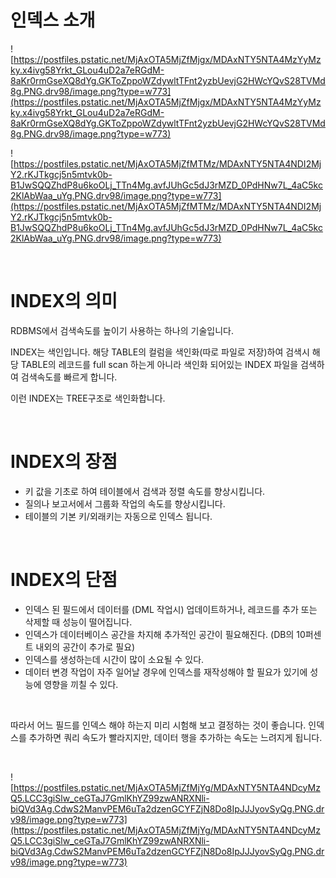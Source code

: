 # 인덱스 소개

![https://postfiles.pstatic.net/MjAxOTA5MjZfMjgx/MDAxNTY5NTA4MzYyMzky.x4ivg58Yrkt_GLou4uD2a7eRGdM-8aKr0rmGseXQ8dYg.GKToZppoWZdywltTFnt2yzbUevjG2HWcYQvS28TVMd8g.PNG.drv98/image.png?type=w773](https://postfiles.pstatic.net/MjAxOTA5MjZfMjgx/MDAxNTY5NTA4MzYyMzky.x4ivg58Yrkt_GLou4uD2a7eRGdM-8aKr0rmGseXQ8dYg.GKToZppoWZdywltTFnt2yzbUevjG2HWcYQvS28TVMd8g.PNG.drv98/image.png?type=w773)

![https://postfiles.pstatic.net/MjAxOTA5MjZfMTMz/MDAxNTY5NTA4NDI2MjY2.rKJTkgcj5n5mtvk0b-B1JwSQQZhdP8u6koOLj_TTn4Mg.avfJUhGc5dJ3rMZD_0PdHNw7L_4aC5kc2KlAbWaa_uYg.PNG.drv98/image.png?type=w773](https://postfiles.pstatic.net/MjAxOTA5MjZfMTMz/MDAxNTY5NTA4NDI2MjY2.rKJTkgcj5n5mtvk0b-B1JwSQQZhdP8u6koOLj_TTn4Mg.avfJUhGc5dJ3rMZD_0PdHNw7L_4aC5kc2KlAbWaa_uYg.PNG.drv98/image.png?type=w773)

<br>

# **INDEX의 의미**

RDBMS에서 검색속도를 높이기 사용하는 하나의 기술입니다.

INDEX는 색인입니다. 해당 TABLE의 컬럼을 색인화(따로 파일로 저장)하여 검색시 해당 TABLE의 레코드를 full scan 하는게 아니라 색인화 되어있는 INDEX 파일을 검색하여 검색속도를 빠르게 합니다.

이런 INDEX는 TREE구조로 색인화합니다.

<br>

# **INDEX의 장점**

- 키 값을 기초로 하여 테이블에서 검색과 정렬 속도를 향상시킵니다.
- 질의나 보고서에서 그룹화 작업의 속도를 향상시킵니다.
- 테이블의 기본 키/외래키는 자동으로 인덱스 됩니다.

<br>

# **INDEX의 단점**

- 인덱스 된 필드에서 데이터를 (DML 작업시) 업데이트하거나, 레코드를 추가 또는 삭제할 때 성능이 떨어집니다.
- 인덱스가 데이터베이스 공간을 차지해 추가적인 공간이 필요해진다. (DB의 10퍼센트 내외의 공간이 추가로 필요)
- 인덱스를 생성하는데 시간이 많이 소요될 수 있다.
- 데이터 변경 작업이 자주 일어날 경우에 인덱스를 재작성해야 할 필요가 있기에 성능에 영향을 끼칠 수 있다.

<br>

따라서 어느 필드를 인덱스 해야 하는지 미리 시험해 보고 결정하는 것이 좋습니다. 인덱스를 추가하면 쿼리 속도가  빨라지지만, 데이터 행을 추가하는 속도는  느려지게 됩니다.

<br>

![https://postfiles.pstatic.net/MjAxOTA5MjZfMjYg/MDAxNTY5NTA4NDcyMzQ5.LCC3giSlw_ceGTaJ7GmlKhYZ99zwANRXNli-biQVd3Ag.CdwS2ManvPEM6uTa2dzenGCYFZjN8Do8IpJJJyovSyQg.PNG.drv98/image.png?type=w773](https://postfiles.pstatic.net/MjAxOTA5MjZfMjYg/MDAxNTY5NTA4NDcyMzQ5.LCC3giSlw_ceGTaJ7GmlKhYZ99zwANRXNli-biQVd3Ag.CdwS2ManvPEM6uTa2dzenGCYFZjN8Do8IpJJJyovSyQg.PNG.drv98/image.png?type=w773)
